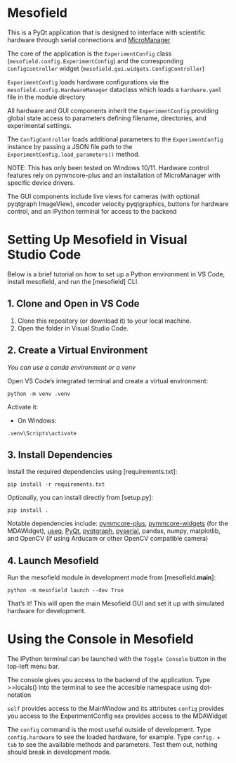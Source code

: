 # Mesofield

This is a PyQt application that is designed to interface with scientific hardware through serial connections and [MicroManager](https://micro-manager.org/)

The core of the application is the `ExperimentConfig` class (`mesofield.config.ExperimentConfig`) and the corresponding `ConfigController` widget (`mesofield.gui.widgets.ConfigController`)

`ExperimentConfig` loads hardware configurations via the `mesofield.config.HardwareManager` dataclass which loads a `hardware.yaml` file in the module directory

All hardware and GUI components inherit the `ExperimentConfig` providing global state access to parameters defining filename, directories, and experimental settings.

The `ConfigController` loads additional parameters to the `ExperimentConfig` instance by passing a JSON file path to the `ExperimentConfig.load_parameters()` method.

NOTE: This has only been tested on Windows 10/11. Hardware control features rely on pymmcore-plus and an installation of MicroManager with specific device drivers. 

The GUI components include live views for cameras (with optional pyqtgraph ImageView), encoder velocity pyqtgraphics, buttons for hardware control, and an iPython terminal for access to the backend

# Setting Up Mesofield in Visual Studio Code

Below is a brief tutorial on how to set up a Python environment in VS Code, install mesofield, and run the [mesofield] CLI.

## 1. Clone and Open in VS Code

1. Clone this repository (or download it) to your local machine.
2. Open the folder in Visual Studio Code.

## 2. Create a Virtual Environment

*You can use a conda environment or a venv*

Open VS Code’s integrated terminal and create a virtual environment:

```
python -m venv .venv
```

Activate it:

- On Windows:

```
.venv\Scripts\activate
```

## 3. Install Dependencies

Install the required dependencies using [requirements.txt]:

```
pip install -r requirements.txt
```

Optionally, you can install directly from [setup.py]:

```
pip install .
```

Notable dependencies include: [pymmcore-plus](https://pymmcore-plus.github.io/pymmcore-plus/), [pymmcore-widgets](https://pymmcore-plus.github.io/pymmcore-widgets/) (for the MDAWidget), [useq](https://pymmcore-plus.github.io/useq-schema/), [PyQt](https://doc.qt.io/qtforpython-6/), [pyqtgraph](https://pyqtgraph.readthedocs.io/en/latest/), [pyserial](https://pyserial.readthedocs.io/en/latest/), pandas, numpy, matplotlib, and OpenCV (if using Arducam or other OpenCV compatible camera)

## 4. Launch Mesofield

Run the mesofield module in development mode from [mesofield.__main__]:

```
python -m mesofield launch --dev True
```

That’s it! This will open the main Mesofield GUI and set it up with simulated hardware for development.

# Using the Console in Mesofield

The IPython terminal can be launched with the `Toggle Console` button in the top-left menu bar. 

The console gives you access to the backend of the application. Type >>locals() into the terminal to see the accesible namespace using dot-notation

`self` provides access to the MainWindow and its attributes
`config` provides you access to the ExperimentConfig
`mda` provides access to the MDAWidget

The `config` command is the most useful outside of development. Type `config.hardware` to see the loaded hardware, for example.
Type `config.` + `tab` to see the available methods and parameters. Test them out, nothing should break in development mode. 
